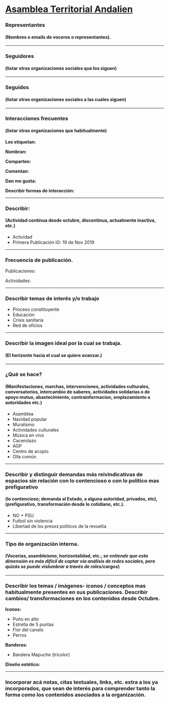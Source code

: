 # [Asamblea Territorial Andalien](https://www.instagram.com/p/B5EhvcjhiMB/)

### Representantes
#### (Nombres o emails de voceros o representantes).

---
### Seguidores
#### (listar otras organizaciones sociales que los siguen)

---
### Seguidos
#### (listar otras organizaciones sociales a las cuales siguen)

---
### Interacciones frecuentes
#### (listar otras organizaciones que habitualmente)

**Los etiquetan:**

**Nombran:**  

**Comparten:**

**Comentan:**

**Dan me gusta:**

**Describir formas de interacción:**


---
### Describir:
#### (Actividad continua desde octubre, discontinua, actualmente inactiva, etc.)

* Actividad  
* Primera Publicación IG: 19 de Nov 2019

---
### Frecuencia de publicación.

Publicaciones:

Actividades:

---
### Describir temas de interés y/o trabajo

* Proceso constituyente
* Educación
* Crisis sanitaria
* Red de oficios


---
### Describir la imagen ideal por la cual se trabaja.
#### (El horizonte hacia el cual se quiere avanzar.)

---
### ¿Qué se hace?
#### (Manifestaciones, marchas, intervenciones, actividades culturales, conversatorios, intercambio de saberes, actividades solidarias o de apoyo mutuo, abastecimiento, contrainformacion, emplazamiento a autoridades etc.)

* Asamblea
* Navidad popular
* Muralismo
* Actividades culturales
* Música en vivo
* Cacerolazo
* AGP
* Centro de acopio
* Olla común

---
### Describir y distinguir demandas más reivindicativas de espacios sin relación con lo contencioso o con lo político mas prefigurativo
#### (lo contencioso; demanda al Estado, a alguna autoridad, privados, etc), (prefigurativo, transformación desde lo cotidiano, etc.).

* NO + PSU
* Futbol sin violencia
* Libertad de lxs presxs politicxs de la revuelta 
---
### Tipo de organización interna.
#### (Vocerías, asambleísmo, horizontalidad, etc.; *se entiende que esta dimensión es más difícil de captar vía análisis de redes sociales, pero quizás se puede vislumbrar a través de roles/cargos*)

---
### Describir los temas / imágenes- iconos / conceptos mas habitualmente presentes en sus publicaciones. Describir cambios/ transformaciones en los contenidos desde Octubre.

**Iconos:**

* Puño en alto
* Estrella de 5 puntas
* Flor del canelo
* Perros

**Banderas:**

* Bandera Mapuche (tricolor)

**Diseño estético:**

>

---
### Incorporar acá notas, citas textuales, links, etc. extra a los ya incorporados, que sean de interés para comprender tanto la forma como los contenidos asociados a la organización.

